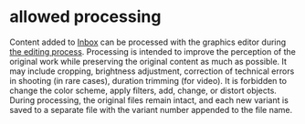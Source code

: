 # allowed processing

Content added to [Inbox](./inbox.md) can be processed with the graphics editor during
[the editing process](./editing.md). Processing is intended to improve the perception of the original work while
preserving the original content as much as possible. It may include cropping, brightness adjustment, correction of
technical errors in shooting (in rare cases), duration trimming (for video). It is forbidden to change the color scheme,
apply filters, add, change, or distort objects. During processing, the original files remain intact, and each new
variant is saved to a separate file with the variant number appended to the file name.
